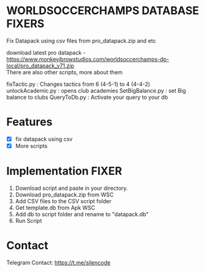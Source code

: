 # WORLDSOCCERCHAMPS DATABASE FIXERS
Fix Datapack using csv files from pro_datapack.zip and etc

download latest pro datapack - https://www.monkeyibrowstudios.com/worldsoccerchamps-dp-local/pro_datapack_v71.zip  
There are also other scripts, more about them

fixTactic.py : Changes tactics from 6 (4-5-1) to 4 (4-4-2)
unlockAcademic.py : opens club academies
SetBigBalance.py : set Big balance to clubs
QueryToDb.py : Activate your query to your db 

# Features
- [x] fix datapack using csv
- [x] More scripts 

# Implementation FIXER
1. Download script and paste in your directory.
2. Download pro_datapack.zip from WSC
3. Add CSV files to the CSV script folder
4. Get template.db from Apk WSC
5. Add db to script folder and rename to "datapack.db"
6. Run Script



# Contact
Telegram Contact: https://t.me/silencode <br />
